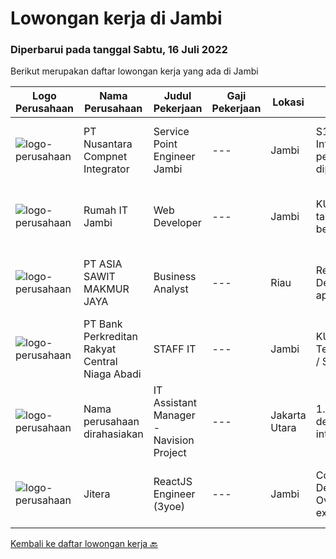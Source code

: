 
  # Lowongan kerja di Jambi

  ### Diperbarui pada tanggal Sabtu, 16 Juli 2022

  Berikut merupakan daftar lowongan kerja yang ada di Jambi

  |Logo Perusahaan | Nama Perusahaan | Judul Pekerjaan | Gaji Pekerjaan | Lokasi | Deskripsi | Tanggal diunggah | Pranala |
  | -------------- | --------------- | --------------- | --------- | --------- | -------------- | ------- | ----------- |
  |![logo-perusahaan](https://image-service-cdn.seek.com.au/faf1379cb2f8ff5c87162dc20c60c0d2f63dba1c/ee4dce1061f3f616224767ad58cb2fc751b8d2dc)|PT Nusantara Compnet Integrator|Service Point Engineer Jambi|---|Jambi|S1 Teknik Komputer, Ilmu Komputer, Teknik Informatika atau Ilmu Komputer lainnya. Memiliki pengalaman minimal 2 tahun, fresh graduate dipersilahkan...|Jumat, 15 Juli 2022|https://www.jobstreet.co.id/id/job/service-point-engineer-jambi-3958275?token=0~b6ac0c40-f71c-470b-90c5-75a2c91b2310&sectionRank=1&jobId=jobstreet-id-job-3958275|
|![logo-perusahaan](https://i.ibb.co/sqvTCh9/112815900-stock-vector-no-image-available-icon-flat-vector.webp)|Rumah IT Jambi|Web Developer|---|Jambi|KUALIFIKASI : Usia minimal 25 tahun - maksimal 30 tahun Pendidikan minimal SMA / Sederajat / S1 Mampu berkomunikasi dengan baik Bisa bekerjasama dalam...|Jumat, 15 Juli 2022|https://www.jobstreet.co.id/id/job/web-developer-3958440?token=0~b6ac0c40-f71c-470b-90c5-75a2c91b2310&sectionRank=2&jobId=jobstreet-id-job-3958440|
|![logo-perusahaan](https://image-service-cdn.seek.com.au/8c9ad8ac1a3555ef79e89c100defac119719c63a/ee4dce1061f3f616224767ad58cb2fc751b8d2dc)|PT ASIA SAWIT MAKMUR JAYA|Business Analyst|---|Riau|Requirement :- Age Max 30 years- Minimum Bachelor Degree in any Majors- Fresh Graduated Welcome to apply- Good administration &amp; computer skills...|Kamis, 14 Juli 2022|https://www.jobstreet.co.id/id/job/business-analyst-3955962?token=0~b6ac0c40-f71c-470b-90c5-75a2c91b2310&sectionRank=3&jobId=jobstreet-id-job-3955962|
|![logo-perusahaan](https://i.ibb.co/sqvTCh9/112815900-stock-vector-no-image-available-icon-flat-vector.webp)|PT Bank Perkreditan Rakyat Central Niaga Abadi|STAFF IT|---|Jambi|KUALIFIKASI : Usia maksimal 35 tahun Lulusan D3 / S1 Teknik Informatika / Teknik Jaringan / Teknik Komputer / Sistem Informasi Diutamakan yang...|Kamis, 07 Juli 2022|https://www.jobstreet.co.id/id/job/staff-it-3948541?token=0~b6ac0c40-f71c-470b-90c5-75a2c91b2310&sectionRank=4&jobId=jobstreet-id-job-3948541|
|![logo-perusahaan](https://i.ibb.co/sqvTCh9/112815900-stock-vector-no-image-available-icon-flat-vector.webp)|Nama perusahaan dirahasiakan|IT Assistant Manager - Navision Project|---|Jakarta Utara|1.    NEW IT PROJECT INITIATIVES·       Supervise and develop application on process integration or program interoperability, creates performance...|Selasa, 28 Juni 2022|https://www.jobstreet.co.id/id/job/it-assistant-manager-navision-project-3936691?token=0~b6ac0c40-f71c-470b-90c5-75a2c91b2310&sectionRank=5&jobId=jobstreet-id-job-3936691|
|![logo-perusahaan](https://image-service-cdn.seek.com.au/e651585f2c1e7cb17fc78db584d160a8190c8de7/ee4dce1061f3f616224767ad58cb2fc751b8d2dc)|Jitera|ReactJS Engineer (3yoe)|---|Jambi|Company Deckhttps://docsend.com/view/5iumwh8hfxxguhi9Job OverviewOur business is growing steadily, so we are expanding our frontend engineer team to...|Jumat, 15 Juli 2022|https://www.jobstreet.co.id/id/job/reactjs-engineer-3yoe-1032217181?token=0~b6ac0c40-f71c-470b-90c5-75a2c91b2310&sectionRank=6&jobId=jobstreet-id-job-1032217181|


  [Kembali ke daftar lowongan kerja 🔙](../README.md#daftar-lowongan-kerja)
  